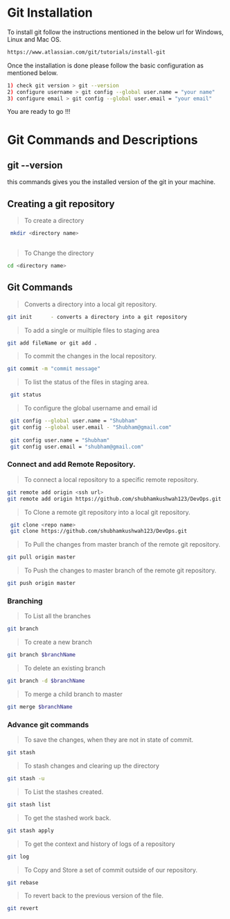 # Git Installation
To install git follow the instructions mentioned in the below url for Windows, Linux and Mac OS.
 ```bash
 https://www.atlassian.com/git/tutorials/install-git
```
Once the installation is done please follow the basic configuration as mentioned below.
```bash
1) check git version > git --version
2) configure username > git config --global user.name = "your name"
3) configure email > git config --global user.email = "your email"
```
You are ready to go !!!

# Git Commands and Descriptions

## git --version
this commands gives you the installed version of the git in your machine.

## Creating a git repository
> To create a directory
 ```bash
  mkdir <directory name>
  
```
> To Change the directory
```bash
cd <directory name>

 ``` 
## Git Commands 
> Converts a directory into a local git repository.
  ```bash
  git init      - converts a directory into a git repository
 ```
 
 > To add a single or muiltiple files to staging area
  ```bash
  git add fileName or git add .  
  
 ```
 
 > To commit the changes in the local repository.
  ```bash
  git commit -m "commit message" 
 ```

> To list the status of the files in staging area.
```bash
 git status  
 ```


> To configure the global username and email id

  ```bash
   git config --global user.name = "Shubham"
   git config --global user.email - "Shubham@gmail.com"
   
   git config user.name = "Shubham"
   git config user.email = "shubham@gmail.com"
 ```
 
### Connect and add Remote Repository.
 > To connect a local repository to a specific remote repository.
 ```bash
 git remote add origin <ssh url>
 git remote add origin https://github.com/shubhamkushwah123/DevOps.git
```
 
> To Clone a remote git repository into a local git repository.
```bash
 git clone <repo name> 
 git clone https://github.com/shubhamkushwah123/DevOps.git
```

> To Pull the changes from master branch of the remote git repository.
```bash
git pull origin master 
```
 
> To Push the changes to master branch of the remote git repository.
```bash
git push origin master 
```
  
### Branching 

> To List all the branches
```bash
git branch
```

> To create a new branch
```bash
git branch $branchName
```

> To delete an existing branch 
```bash
git branch -d $branchName
```

> To merge a child branch to master
```bash
git merge $branchName
```
  
### Advance git commands
> To save the changes, when they are not in state of commit.
```bash
git stash
```

> To stash changes and clearing up the directory
```bash
git stash -u
```

> To List the stashes created.
```bash
git stash list
```

> To get the stashed work back.
```bash
git stash apply
```

> To get the context and history of logs of a repository
```bash
git log
```
 
 > To Copy and Store a set of commit outside of our repository.
 ```bash
git rebase
```

> To revert back to the previous version of the file.
```bash
git revert
```

 
 

 
